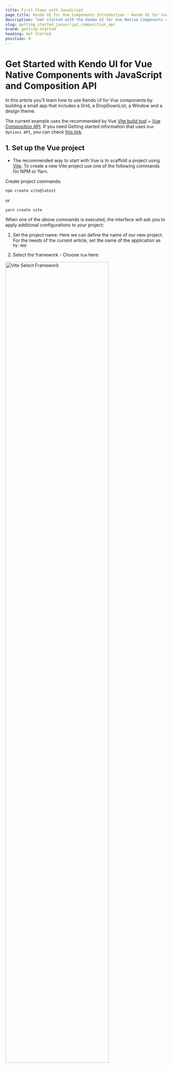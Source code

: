 ```yaml
---
title: First Steps with JavaScript
page_title: Kendo UI for Vue Components Introduction - Kendo UI for Vue Docs & Demos
description: "Get started with the Kendo UI for Vue Native Components using Vite and Composition API."
slug: getting_started_javascript_composition_api
brand: getting-started
heading: Get Started
position: 0
---
```


# Get Started with Kendo UI for Vue Native Components with JavaScript and Composition API

In this article you’ll learn how to use Kendo UI for Vue components by building a small app that includes a Grid, a DropDownList, a Window and a design theme. 

The current example uses the recommended by Vue [Vite build tool](https://vitejs.dev/) + [Vue Composition API](https://vuejs.org/guide/introduction.html#composition-api). If you need Getting started information that uses `Vue Options API`, you can check [this link](slug:getting_started_javascript_options_api).

## 1. Set up the Vue project
* The recommended way to start with Vue is to scaffold a project using [Vite](https://vuejs.org/guide/scaling-up/tooling.html#vite). To create a new Vite project use one of the following commands for NPM or Yarn.

Create project commands:

```sh
npm create vite@latest
```
or
```sh
yarn create vite
```

When one of the above commands is executed, the interface will ask you to apply additional configurations to your project:
1. Set the project name: 
Here we can define the name of our new project. For the needs of the current article, set the name of the application as `my-app`

2. Select the framework - Choose `Vue` here:
<img src="./images/vite-select-framework.png" alt="Vite Select Framework" style="width: 80%" />

3. Select the framework variant - Choose `Javascript` to build a Vite project with Vue and Javascript.
<img src="./images/vite-select-framework-variant.png" alt="Vite Select Framework Variant" style="width: 80%" />

When you are ready with the above steps, to run the newly created project do the following commands:
```
  cd my-app
  npm install
  npm run dev
```

## 2. Prepare the Generated Project

> By default, the Vite scaffolding generates a template for Vue project that uses the [Composition API](https://vuejs.org/guide/introduction.html#composition-api) available in the framework. If you use the  [Vue Options API](https://vuejs.org/guide/introduction.html#options-api),a getting started article with it can be found on [this link](slug:getting_started_javascript_options_api). 

Before you start playing with Kendo UI for Vue, let’s clean up the sample app a bit. Here is a list of suggested edits:
* In the `src/components` folder, delete the `HelloWorld.vue` file
* In the src/App.vue file:
	* Remove the import of the HelloWorld component

	```js
	import HelloWorld from './components/HelloWorld.vue'
	```
	* Remove the following code from the template definition:

	```html
  <div>
    <a href="https://vitejs.dev" target="_blank">
      <img src="/vite.svg" class="logo" alt="Vite logo" />
    </a>
    <a href="https://vuejs.org/" target="_blank">
      <img src="./assets/vue.svg" class="logo vue" alt="Vue logo" />
    </a>
  </div>
  <HelloWorld msg="Vite + Vue" />
	```

  * Remove the following CSS styles
  ```css
  .logo {
    height: 6em;
    padding: 1.5em;
    will-change: filter;
  }
  .logo:hover {
    filter: drop-shadow(0 0 2em #646cffaa);
  }
  .logo.vue:hover {
    filter: drop-shadow(0 0 2em #42b883aa);
  }
  ``` 

Now, when we are ready with the blank Vue project, we can continue the development of our sample application. 

## 3. Add Application Data

Add dummy data needed by the components. Create folder `appdata` in the `src` folder. Add the following files to the `appdata` folder.

* Add a `src/appdata/categories.json` file and copy the content from [this GitHub file](https://github.com/telerik/kendo-vue/tree/master/getting-started-javascript-composition-api/src/appdata/categories.json).
* Add a `src/appdata/products.json` file and copy the content from [this GitHub file](https://github.com/telerik/kendo-vue/tree/master/getting-started-javascript-composition-api/src/appdata/products.json).

## 4. Import Kendo UI for Vue components

Kendo UI for Vue is distributed as multiple NPM packages, scoped to `@progress`. For example, the name of the `Grid` package is `@progress/kendo-vue-grid`.

Kendo UI for Vue is a rich suite of many modular components. For our dashboard example, we’ll use three of these components: The Grid, the DropDownList and the Window.

Let’s add the mentioned components’ packages and their dependencies:
```sh
npm install --save @progress/kendo-vue-grid @progress/kendo-data-query @progress/kendo-vue-inputs @progress/kendo-vue-intl @progress/kendo-vue-dropdowns @progress/kendo-vue-dateinputs @progress/kendo-drawing @progress/kendo-vue-data-tools @progress/kendo-vue-animation @progress/kendo-licensing @progress/kendo-svg-icons @progress/kendo-vue-indicators
```
or
```sh
yarn add @progress/kendo-vue-grid @progress/kendo-data-query @progress/kendo-vue-inputs @progress/kendo-vue-intl @progress/kendo-vue-dropdowns @progress/kendo-vue-dateinputs @progress/kendo-drawing @progress/kendo-vue-data-tools @progress/kendo-vue-animation @progress/kendo-licensing @progress/kendo-svg-icons @progress/kendo-vue-indicators
```
With the above, we not only add the packages of the `Grid` and `DropDownList` but also add another important package – `kendo-data-query`. It contains useful functions for client-side data operations.

To install the Window component run the following:
```sh
npm install --save @progress/kendo-vue-dialogs @progress/kendo-licensing @progress/kendo-svg-icons
```
or
```sh
yarn add @progress/kendo-vue-dialogs @progress/kendo-licensing @progress/kendo-svg-icons
```
## 5. Import the Kendo UI for Vue CSS styles

Kendo UI for Vue includes four gorgeous themes, which are all available as separate NPM packages. The available theme packages are [@progress/kendo-theme-default](https://www.npmjs.com/package/@progress/kendo-theme-default), [@progress/kendo-theme-bootstrap](https://www.npmjs.com/package/@progress/kendo-theme-bootstrap), [@progress/kendo-theme-material](https://www.npmjs.com/package/@progress/kendo-theme-material) and [@progress/kendo-theme-fluent](https://www.npmjs.com/package/@progress/kendo-theme-fluent).

Let’s take the Default theme and install it just like we did with the component packages:
```sh
npm install --save @progress/kendo-theme-default
```
or

```sh
yarn add --save @progress/kendo-theme-default
```

Import the CSS files from the package in the `src/App.vue` file. If needed, any additional custom styles can be added in the `<styles>` tag of the `src/App.vue` file.

Here is what we should add:
```js
import '@progress/kendo-theme-default/dist/all.css';
```

## 6. Add a Kendo UI for Vue DropDownList
Now that you have everything set up and ready to go, let’s begin using the Kendo UI for Vue components, starting with the [DropDownList](slug:overview_dropdownlist) component.
Before we continue, the first thing we should do is to import the already installed DropDownList component into the `src/App.vue` file and the `appdata/categories.json` file using the following code:
```js
import { DropDownList } from '@progress/kendo-vue-dropdowns';
import categories from './appdata/categories.json';
```
Add the DropDownList component with the following code:
```js
export default defineComponent({
  components: {
    'dropdownlist': DropDownList,
  },
//..............
```

After importing the component, use the code below to bind a DropDownList to a list of categories.
```html
<dropdownlist
    :data-items="categories"
    :data-item-key="'CategoryID'"
    :text-field="'CategoryName'"
    >
</dropdownlist>
```
The data-items property of the DropDownList points to an array of objects or primitive values. In this case, you’re using an array of objects, and therefore specify both `data-item-key` and `text-field` properties.

You can also use the `default-item` property to display a hint for the users when no item is selected. The default item should have a field that matches the `text-field` name.

To show a little more of the DropDownList in action, update the `src/App.vue` file to use the below code.
```html
<template>
  <div id="app">
    <h1>Hello Kendo UI for Vue!</h1>
    <p>
      <dropdownlist
        :data-items="categories"
        :data-item-key="'CategoryID'"
        :text-field="'CategoryName'"
        :default-item="defaultItems"
        @change="handleDropDownChange"
      ></dropdownlist>&nbsp; Selected category ID:
      <strong>{{ dropdownlistCategory }}</strong>
    </p>
  </div>
</template>

<script>
import { ref, defineComponent } from 'vue';
import { categoriesData } from './appdata/categories';
import { DropDownList } from '@progress/kendo-vue-dropdowns';

export default defineComponent({
  components: {
    dropdownlist: DropDownList,
  },
  setup() {
    const categories = categoriesData;
    const defaultItems = { CategoryID: null, CategoryName: "Product categories" };
    const dropdownlistCategory = ref(null);
    const handleDropDownChange = (e) => {
      dropdownlistCategory.value = e.target.value.CategoryID;
    };

    return {
      categories, defaultItems, handleDropDownChange, dropdownlistCategory
    }
  }

})
</script>
```
The above code additionally renders the ID of the selected category next to the `DropDownList`. You do this by defining a `dropdownlistCategory` field in the data options and implementing an [onChange](slug:api_dropdowns_dropdownlistchangeevent) handler to set it.

> With the things added above, you can already test the Native DropDownList component. If you need a basic test of the `Kendo UI for Vue Native` suite, you can stop here or continue further with the more complex scenario where the [Grid](slug:overview_grid) and [Window](slug:overview_window) components are used.  

## 7. Add a Kendo UI for Vue Data Grid

Now that you’ve seen what a basic Kendo UI for Vue component looks like, let’s next implement something more complex with the Kendo UI for Vue Data Grid.

The [Kendo UI for Vue Data Grid](slug:overview_grid) provides 100+ ready-to-use features, covering everything from paging, sorting, filtering, editing and grouping, to row and column virtualization and Excel export.
In this section you’ll try out several of these features, but let’s start by seeing a simple Grid in action.

Import the `Grid` component, the `process` package and the products.json file to the `src/App.vue file`.

```js
import products from './appdata/products.json';
import { process } from '@progress/kendo-data-query';
import { Grid } from '@progress/kendo-vue-grid';
```

Add the code below to create a Grid bound to your list of products. Add it right after the `<p>` that contains the DropDownList in the template inside the `src/App.vue` file.

```html
<grid
  :data-items="products"
  :columns="columns"
></grid>
```

Define the Grid component with the following code:
```js
import { defineComponent } from 'vue';
  components: {
    'dropdownlist': DropDownList,
    'grid': Grid,
  },
//..............
```

In the data options add the following lines:

```js
setup() {
    //..............
    const products = productsData;
    const columns = [
      { field: 'ProductName', title: 'Product Name' },
      { field: 'UnitPrice', title: 'Price' },
      { field: 'UnitsInStock', title: 'Units in Stock' },
      { field: 'Discontinued' }
    ];

    return {
      products, columns, ........
    }
}
```

When your browser refreshes, you’ll see your first Grid! Pretty simple, but not quite real-world yet.

To fill out this example, let’s use the Grid APIs to add the list of features below. Read through the features, and then grab the updated App.vue code (below) to try the updated Grid for yourself.
* Add a height style to the Grid to activate [scrolling](slug:scrollmmodes_grid).
* Add user-friendly [column titles](slug:api_grid_gridcolumnprops#toc-title).
* [Format](slug:api_grid_gridcolumnprops#toc-format) the numbers in the Price column.
* Enable [paging](slug:paging_grid) and [sorting](slug:sorting_grid). This will require a few additions to the application code, explained below.
* Display the boolean values in the Discontinued column as checkboxes. For this purpose, we will [customize the table cell rendering](slug:custom_cells_grid) via the [cell property](slug:api_grid_gridcolumnprops#toc-cell) and a custom component.

Here is how we can implement the above functionality:
* Enable each data operation separately in the Grid declaration ( `:pageable="pageable"` and `:sortable="sortable"`). Add the following properties in the data option.

```js
setup() {
    //..............
    const pageable = ref(true);
    const sortable = ref(true);
    //..............

    return {
      pageable, sortable, ........
    }
}
```
* Configure data operation settings and the initial state of the Grid data. For example:
	* The initial [skip](slug:api_grid_gridprops#toc-skip) will be the first one.
	* The page [size (take)](slug:api_grid_gridprops#toc-take) will be 10.
	* The Grid will be [initially sorted](slug:api_grid_gridprops#toc-sort) by Product Name.
	* We will save all these settings in data properties and add them to the Grid using the below code:
```js
setup() {
    //..............
    const skip = ref(0);
    const take = ref(10);
    const sort = ref([
      { field: "ProductName", dir: "asc" }
    ]);
    //..............

    return {
      skip, take, sort, ........
    }
}
```
* To display the correct Grid data, we will bind the Grid to the output of a function, rather than the `products` array directly. We will use the imported `process` function, which is part of the [kendo-data-query package](https://www.npmjs.com/package/@progress/kendo-data-query). The result of the function will be stored in the `dataResult` data property.
* Define a `dataStateChange` handler. It does two things:
	* Update the state of the `take`, `skip`, `filter` and `sort` data properties after each user interaction via the `createAppState` function.
	* After the data properties are updated, the second thing that the function does is to get a result from the `process` function and set it to the `dataResult` property. This will cause the Grid to refresh and display the expected data. To display the applied data changes, we have to change the `data-items` property of the Grid to `:data-items="dataResult"`.
* Define a template for the Discontinued field of the Grid. Add the following inside the grid tag in the template section of the `src/App.vue` file

```html
<template v-slot:discontinuedTemplate="{ props }">
	<td colspan="1">
		<input type="checkbox" :checked = props.dataItem.Discontinued disabled="disabled" />
	</td>
</template>
```

Edit the columns data property by adding the cell property for the Discontinued cell

```js
const columns = [
  { field: 'ProductName', title: 'Product Name' },
  { field: 'UnitPrice', title: 'Price' },
  { field: 'UnitsInStock', title: 'Units in Stock' },
  { field: 'Discontinued', cell: 'discontinuedTemplate' }
];
```

* Finally, we will add Grid [filtering](slug:filtering_grid) via the DropDownList. To do that, we will use the existing `handleDropDownChang`e function and add a filter descriptor to `gridDataState`. We also need to reset the page index (skip) to zero, as the number of data items and pages will decrease.

To try all discussed above features, copy the below code and paste it in the App.vue file of your project.
```html
<template>
  <div id="app">
    <h1>Hello Kendo UI for Vue!</h1>
    <p>
      <dropdownlist :data-items="categories" :data-item-key="'CategoryID'" :text-field="'CategoryName'"
        :default-item="defaultItems" @change="handleDropDownChange" @rowclick="rowClick"></dropdownlist>&nbsp; Selected
      category ID:
      <strong>{{ dropdownlistCategory }}</strong>
    </p>

    <grid :data-items="dataResult" :pageable="pageable" :sortable="sortable" :sort="sort" :take="take" :skip="skip"
      :columns="columns" @datastatechange="dataStateChange" @rowclick="rowClick" :style="{ height: '400px' }">
      <template v-slot:discontinuedTemplate="{ props }">
        <td :colspan="1">
          <input type="checkbox" :checked="props.dataItem.Discontinued" disabled="disabled" />
        </td>
      </template>
    </grid>
  </div>
</template>

<script>
import { ref, onMounted, defineComponent } from 'vue';
import productsData from './appdata/products';
import categoriesData from './appdata/categories';
import { process } from '@progress/kendo-data-query';
import { Grid } from '@progress/kendo-vue-grid';
import { DropDownList } from '@progress/kendo-vue-dropdowns';
import '@progress/kendo-theme-default/dist/all.css';

export default defineComponent({
  components: {
    dropdownlist: DropDownList,
    grid: Grid,
  },
  setup() {
    onMounted(() => {
      const dataState = {
        skip: skip.value,
        take: take.value,
        sort: sort.value,
      };
      dataResult.value = process(products, dataState);
    });

    const categories = categoriesData;
    const products = productsData;
    const defaultItems = { CategoryID: null, CategoryName: "Product categories" };
    const dropdownlistCategory = ref(null);
    const pageable = ref(true);
    const sortable = ref(true);
    const skip = ref(0);
    const take = ref(10);
    const sort = ref([
      { field: "ProductName", dir: "asc" }
    ]);

    const filter = ref({ logic: "and", filters: [] });


    const columns = [
      { field: 'ProductName', title: 'Product Name' },
      { field: 'UnitPrice', title: 'Price' },
      { field: 'UnitsInStock', title: 'Units in Stock' },
      { field: 'Discontinued', cell: 'discontinuedTemplate' }
    ];

    const dataResult = ref({ data: [], total: 0 });
    const gridClickedRow = ref({});

    const handleDropDownChange = (e) => {
      dropdownlistCategory.value = e.target.value.CategoryID;
      if (e.target.value.CategoryID !== null) {
        filter.value = {
          logic: 'and',
          filters: [{ field: 'CategoryID', operator: 'eq', value: e.target.value.CategoryID }]
        };
        skip.value = 0;
      } else {
        filter.value = {};
        skip.value = 0;
      }

      const event = {
        data: {
          skip: skip.value,
          take: take.value,
          sort: sort.value,
          filter: filter.value
        }
      };

      dataStateChange(event);
    };

    const createAppState = (dataState) => {
      take.value = dataState.take;
      skip.value = dataState.skip;
      sort.value = dataState.sort;
    };

    const dataStateChange = (event) => {
      createAppState(event.data);
      if (event.data.filter !== undefined && event.data.filter.logic) {
        dataResult.value = process(products, {
          skip: event.data.skip,
          take: event.data.take,
          sort: event.data.sort,
          filter: event.data.filter
        });
      } else {
        dataResult.value = process(products, {
          skip: event.data.skip,
          take: event.data.take,
          sort: event.data.sort,
        });
      }
    };

    const rowClick = (event) => {
      gridClickedRow.value = event.dataItem;
    };

    return {
      dropdownlistCategory, categories, defaultItems,
      pageable, sortable, dataResult, columns,
      sort, take, skip, gridClickedRow,
      dataStateChange, handleDropDownChange, rowClick,
    };
  }

});
</script>
```

In this section you were able to add a robust grid to your application—complete with paging, filtering, and sorting. Not a bad accomplishment for a few minutes' worth of work!
Feel free to explore the [Kendo UI for Vue Data Grid documentation page](slug:overview_grid) to get a sense of just how many things the Grid can do.

## 8. Add a Kendo UI for Vue Window
The `products` array contains some fields which are not displayed in the Grid. In this section, you’ll use the Kendo UI for Vue Window to display those additional product details when users select a Grid row.

Here are the required steps.
First import the Window component:

```js
import { Window } from '@progress/kendo-vue-dialogs';

export default {
  components: {
    //..............
    'window': Window
  },
  //..............
```

Next, define new `windowVisible` and `gridClickedRow` data properties.
```js
setup() {
    //..............
    const gridClickedRow = ref({});
    const windowVisible = ref(false);
    //..............

    return {
      gridClickedRow, windowVisible ........
    }
}
```
Next, add a [row click handler](slug:api_grid_gridprops#toc-rowclick) to the Grid.
```html
<grid @rowclick="rowClick">
    //..............
</grid>
```
After that, add the `rowClick` function below, which will set the `windowVisible` flag to true, and assign the data item of the clicked row to the gridClickedRow property. You’ll use the data item values to render the Window's content.
```js
setup() {
    //..............
    const rowClick = (event: GridRowClickEvent) => {
      windowVisible.value = true;
      gridClickedRow.value = event.dataItem;
    };
    //..............

    return {
      rowClick, ........
    }
}
```
Next, add the following Window declaration. (Add it immediately after the Grid's definition in the template.) Notice how the Window will be rendered only if the `windowVisible` flag value is true.
```html
<window v-if="windowVisible" :title="'Product Details'" @close="closeWindow" :height="250">
  <dl style="{textAlign:left}">
    <dt>Product Name</dt>
    <dd>{{gridClickedRow.ProductName}}</dd>
    <dt>Product ID</dt>
    <dd>{{gridClickedRow.ProductID}}</dd>
    <dt>Quantity per Unit</dt>
    <dd>{{gridClickedRow.QuantityPerUnit}}</dd>
  </dl>
</window>
```
Finally, add the following Window [close handler](slug:api_dialogs_windowprops#toc-close), which will set the `windowVisible` flag to false when the user closes the Window.

```js
setup() {
    //..............
    const closeWindow = () => {
      windowVisible.value = false;
    }
    //..............

    return {
      closeWindow, ........
    }
}
```
With this code in place, try tapping on a row in the Grid. You should see a custom Window appear with additional product information.

Once again, note how simple this functionality was to implement. With Kendo UI for Vue, you get a collection of Vue components that are easy to drop in and solve hard problems—in this case, building a customizable cross-browser-friendly Window. That’s the power of Kendo UI for Vue!

You can learn more about the `Window component` and what it can do on the [Kendo UI for Vue Window documentation page](slug:overview_window).

## 9. Activate Your Trial or Commercial License
Kendo UI for Vue is a professionally developed library distributed under a [commercial license](https://www.telerik.com/purchase/license-agreement/kendo-ui). Starting from [version 2.0.0](https://www.telerik.com/kendo-vue-ui/components/changelogs/ui-for-vue/), using any of the UI components from the Kendo UI for Vue library requires either a commercial license key or an active trial license key.

> Since version 3.14.0 (13 September 2023) of Kendo UI for Vue, a missing license causes a watermark to appear over selected components. For more information, see the [Invalid License](slug:my_license#toc-invalid-license) section. 

To experience the full potential of the Kendo UI for Vue components, follow the [license activation instructions](slug:my_license) and hide the invalid/not-activated license messages and attributes. You can skip this step if your application already contains a Kendo UI for Vue license file.

## 10. Get the Complete Source Code
Your Kendo UI for Vue Getting Started application is complete! You can download and run the complete sample application from the [kendo-vue GitHub repository](https://github.com/telerik/kendo-vue/tree/master/getting-started-javascript-composition-api). Alternatively, run, fork and [experiment with the application directly in StackBlitz](https://stackblitz.com/edit/vue3-vite-starter-vfbur6?file=src%2FApp.vue).

* If you are using Vue 2, [here a link to the same project](https://codesandbox.io/s/goofy-rumple-hbcub4) implemented in Vue 2 context.

> Vue 2 is currently in its end-of-support phase till Nov 2024. After our last major release for 2024, Vue 2 will no longer be supported in the new versions of the Kendo UI for Vue components. Please check our [Vue 2 End of Support article](slug:vue2-end-of-support) for more details.

This article shows just a glimpse of what you can create with Kendo UI for Vue. We hope we’ve managed to get you excited about becoming more a productive Vue developer and building complex UI in a short time through our professional UI library. We’re in it for the long run, so dive in!"

## Additional Resources

The resources in this section will help you get the most out of Kendo UI for Vue.

### ThemeBuilder

To take full control over the appearance of the Kendo UI for Vue components, you can create your own styles by using [ThemeBuilder](slug:themebuilder).

ThemeBuilder is a web application that enables you to create new themes and customize existing ones. Every change that you make is visualized almost instantly. Once you are done styling the Vue components, you can export a zip file with the styles for your theme and use them in your Vue app.

### UI Kits for Figma

Kendo UI for Vue comes with [four UI Kits for Figma](slug:ui_kits_figma): Material, Bootstrap, Fluent, and Kendo UI Default. They provide the designers of your application with a building block that matches the UI components available in the Kendo UI for Vue suite. Having matching building blocks guarantees the smooth implementation of the design.

### VSCode Extension

To help you create projects even faster we have introduced [the Kendo UI VS Code Template Wizard](https://marketplace.visualstudio.com/items?itemName=KendoUI.kendotemplatewizard). To learn more about this awesome extension please check [Introducing the Kendo UI Template Wizard for Visual Studio Code](https://www.telerik.com/blogs/kendo-ui-template-wizard-for-visual-studio-code).

### Virtual Classroom

If you are aware of TypeScript and prefer the video tutorials, you can check our free [Kendo UI for Vue with TypeScript](https://learn.telerik.com/learn/course/internal/view/elearning/45/kendo-ui-for-vue-with-typescript) course in [Telerik Virtual Classroom](https://learn.telerik.com/learn).
